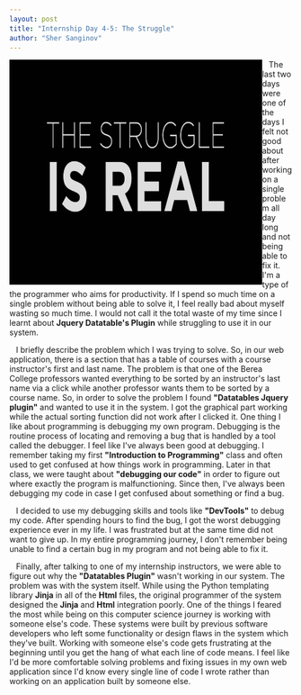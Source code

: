 ```yaml
---
layout: post
title: "Internship Day 4-5: The Struggle"
author: "Sher Sanginov"
---
```



<img class="img-responsive" src="/assets/img/intern4.jpg" alt="Drawing" style="width: 450px; height: 400px; display: block; float:left; ">

&nbsp;&nbsp;&nbsp;The last two days were one of the days I felt not good about after working on a single problem all day long and not being able to fix it. I'm a type of the programmer who aims for productivity. If I spend so much time on a single problem without being able to solve it, I feel really bad about myself wasting so much time. I would not call it the total waste of my time since I learnt about **Jquery Datatable's Plugin** while struggling to use it in our system.  

&nbsp;&nbsp;&nbsp;I briefly describe the problem which I was trying to solve. So, in our web application, there is a section that has a table of courses with a course instructor's first and last name. The problem is that one of the Berea College professors wanted everything to be sorted by an instructor's last name via a click while another professor wants them to be sorted by a course name. So, in order to solve the problem I found **"Datatables Jquery plugin"** and wanted to use it in the system. I got the graphical part working while the actual sorting function did not work after I clicked it. One thing I like about programming is debugging my own program. Debugging is the routine  process of locating and removing a bug that is handled by a tool called the debugger. I feel like I've always been good at debugging. I remember taking my first **"Introduction to Programming"** class and often used to get confused at how things work in programming. Later in that class, we were taught about **"debugging our code"** in order to figure out where exactly the program is malfunctioning. Since then, I've always been debugging my code in case I get confused about something or find a bug.

&nbsp;&nbsp;&nbsp;I decided to use my debugging skills and tools like **"DevTools"** to debug my code. After spending hours to find the bug, I got the worst debugging experience ever in my life. I was frustrated but at the same time did not want to give up. In my entire programming journey, I don't remember being unable to find a certain bug in my program and not being able to fix it.

&nbsp;&nbsp;&nbsp;Finally, after talking to one of my internship instructors, we were able to figure out why the **"Datatables Plugin"** wasn't working in our system. The problem was with the system itself. While using the Python templating library **Jinja** in all of the **Html** files, the original programmer of the system designed the **Jinja** and **Html** integration poorly. One of the things I feared the most while being on this computer science journey is working with someone else's code. These systems were built by previous software developers who left some functionality or design flaws in the system which they've built. Working with someone else's code gets frustrating at the beginning until you get the hang of what each line of code means. I feel like I'd be more comfortable solving problems and fixing issues in my own web application since I'd know every single line of code I wrote rather than working on an application built by someone else.
